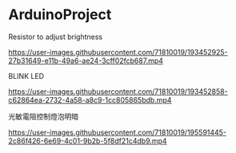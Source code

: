 # ArduinoProject

Resistor to adjust brightness


https://user-images.githubusercontent.com/71810019/193452925-27b31649-e11b-49a6-ae24-3cff02fcb687.mp4


BLINK LED


https://user-images.githubusercontent.com/71810019/193452858-c62864ea-2732-4a58-a8c9-1cc805865bdb.mp4



光敏電阻控制燈泡明暗


https://user-images.githubusercontent.com/71810019/195591445-2c86f426-6e69-4c01-9b2b-5f8df21c4db9.mp4


